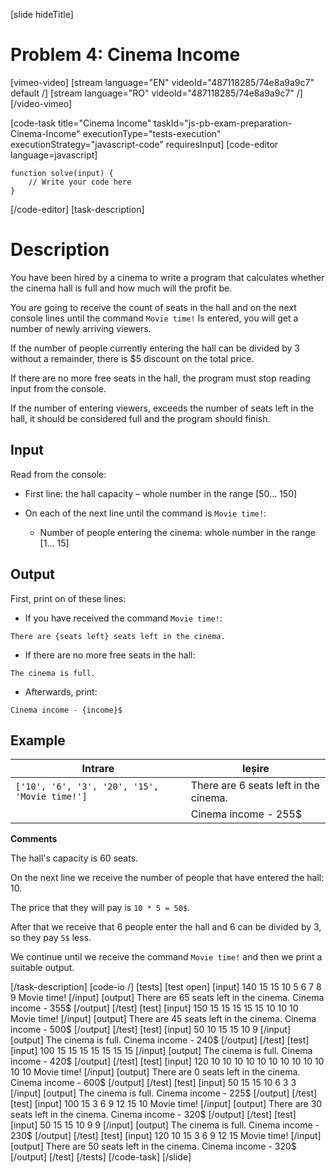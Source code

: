 [slide hideTitle]
# Problem 4: Cinema Income

[vimeo-video]
[stream language="EN" videoId="487118285/74e8a9a9c7" default /]
[stream language="RO" videoId="487118285/74e8a9a9c7"  /]
[/video-vimeo]

[code-task title="Cinema Income" taskId="js-pb-exam-preparation-Cinema-Income" executionType="tests-execution" executionStrategy="javascript-code" requiresInput]
[code-editor language=javascript]
```
function solve(input) {
	// Write your code here
}
```
[/code-editor]
[task-description]
# Description

You have been hired by a cinema to write a program that calculates whether the cinema hall is full and how much will the profit be.

You are going to receive the count of seats in the hall and on the next console lines until the command `Movie time!` Is entered, you will get a number of newly arriving viewers.

If the number of people currently entering the hall can be divided by 3 without a remainder, there is $5 discount on the total price.

If there are no more free seats in the hall, the program must stop reading input from the console.

If the number of entering viewers, exceeds the number of seats left in the hall, it should be considered full and the program should finish.

## Input
Read from the console:

- First line: the hall capacity – whole number in the range  \[50... 150\]

- On each of the next line until the command is  `Movie time!`:
	- Number of people entering the cinema: whole number in the range  \[1… 15\]

## Output
First, print on of these lines:

- If you have received the command `Movie time!`: 

`There are {seats left} seats left in the cinema.`

- If there are no more free seats in the hall: 

`The cinema is full.`

- Afterwards, print: 

`Cinema income - {income}$`

## Example
| **Intrare** | **Ieșire** |
| --- | --- |
|`['10', '6', '3', '20', '15', 'Movie time!']`| There are 6 seats left in the cinema.|
||Cinema income - 255$|

**Comments**

The hall's capacity is 60 seats. 

On the next line we receive the number of people that have entered the hall: 10. 

The price that they will pay is `10 * 5 = 50$`. 

After that we receive that 6 people enter the hall and 6 can be divided by 3, so they pay `5$` less. 

We continue until we receive the command `Movie time!` and then we print a suitable output.

[/task-description]
[code-io /]
[tests]
[test open]
[input]
140
15
15
10
5
6
7
8
9
Movie time!
[/input]
[output]
There are 65 seats left in the cinema.
Cinema income - 355$
[/output]
[/test]
[test]
[input]
150
15
15
15
15
15
10
10
10
Movie time!
[/input]
[output]
There are 45 seats left in the cinema.
Cinema income - 500$
[/output]
[/test]
[test]
[input]
50
10
15
15
10
9
[/input]
[output]
The cinema is full.
Cinema income - 240$
[/output]
[/test]
[test]
[input]
100
15
15
15
15
15
15
15
[/input]
[output]
The cinema is full.
Cinema income - 420$
[/output]
[/test]
[test]
[input]
120
10
10
10
10
10
10
10
10
10
10
10
10
Movie time!
[/input]
[output]
There are 0 seats left in the cinema.
Cinema income - 600$
[/output]
[/test]
[test]
[input]
50
15
15
10
6
3
3
[/input]
[output]
The cinema is full.
Cinema income - 225$
[/output]
[/test]
[test]
[input]
100
15
3
6
9
12
15
10
Movie time!
[/input]
[output]
There are 30 seats left in the cinema.
Cinema income - 320$
[/output]
[/test]
[test]
[input]
50
15
15
10
9
9
[/input]
[output]
The cinema is full.
Cinema income - 230$
[/output]
[/test]
[test]
[input]
120
10
15
3
6
9
12
15
Movie time!
[/input]
[output]
There are 50 seats left in the cinema.
Cinema income - 320$
[/output]
[/test]
[/tests]
[/code-task]
[/slide]